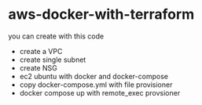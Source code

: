 # aws-docker-with-terraform

you can create with this code

- create a VPC
- create single subnet
- create NSG 
- ec2 ubuntu with docker and docker-compose
- copy docker-compose.yml with file provisioner
- docker compose up with remote_exec provsioner
